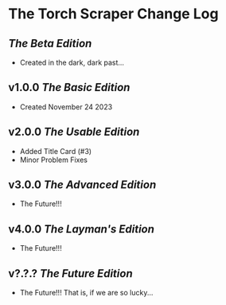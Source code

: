 # The Torch Scraper Change Log

## *The Beta Edition*

- Created in the dark, dark past...

## v1.0.0 *The Basic Edition*

- Created November 24 2023

## v2.0.0 *The Usable Edition*

- Added Title Card (#3)
- Minor Problem Fixes

## v3.0.0 *The Advanced Edition*

- The Future!!!

## v4.0.0 *The Layman's Edition*

- The Future!!!

## v?.?.? *The Future Edition*

- The Future!!! That is, if we are so lucky...